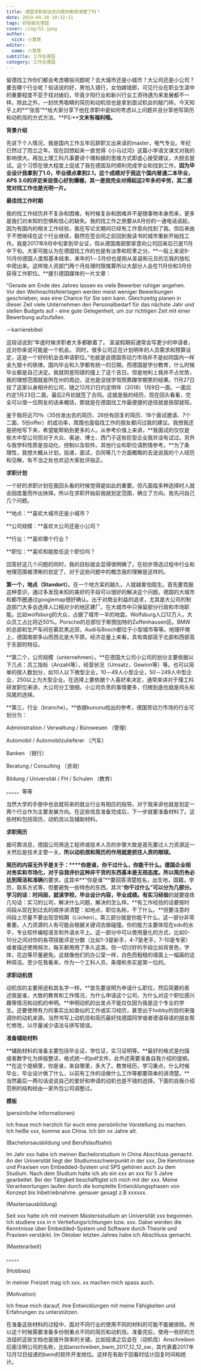```yaml
---
title: 德国求职前这些问题你都想清楚了吗？
date: 2019-04-30 10:32:11
tags: 好姑娘在德国
cover: /img/52.jpeg
author: 
  nick: 小慧慧
editor:
  name: 小慧慧
subtitle: 工作在德国
category: 工作在德国
---
```

留德找工作你们都会考虑哪些问题呢？去大城市还是小城市？大公司还是小公司？要去哪个行业呢？俗话说的好，男怕入错行，女怕嫁错郎，可见行业在职业生涯中的重要程度不亚于找对媳妇，毕竟夕阳行业和新兴行业工资待遇为来发展都不一样。除此之外，一封优秀吸睛的简历和动机信也是拿到面试机会的敲门砖。今天知乎上的**“张哲”**给大家分享下他在求职中是如何考虑以上问题并且分享他写简历和动机信的方式方法。**PS:****文末有福利哦。**


  

**背景介绍**

先说下个人情况，我是国内工作五年后辞职又出来读的master，电气专业。年纪已然过了而立之年。现在回想起来一直觉得《小马过河》这篇小学语文课文对我的影响很大。再加上理工科凡事要讲个理和据的思维方式即虚心接受建议，大胆去尝试。这个习惯在很大程度上促成了我在德国及时顺利完成学业和找到工作。**因为毕业设计我拿到了1.0，毕业绩点拿到2.1，这个成绩对于我这个国内普通二本毕业，APS 3.0的评定来说信心好到爆棚，其一是我完全对得起这2年多的辛劳，其二感觉对找工作也是光明一片。**

  

  

**最佳找工作时期**

我的找工作经历并不复杂和困难，有时候复杂和困难并不是随事物本身而来，更多是我们对未知的恐惧和信心的缺失。我的找工作之旅要从6月份的一通电话说起，因为有国内的相关工作经验，我在写论文期间已经有工作意向找到了我。但后来由于不想继续在这个行业继续，毅然在签合同之前回到我读书的城市重新开始找工作。我是2017年9月中旬拿到毕业证，但从德国南部那家意向公司回来后已是11月中下旬。大家可能认为在德国找工作的也是有淡季和旺季之分。**一般上来说9-10月份德国人度假基本结束，来年的1－2月份也是刚从圣诞和元旦的忘我的放松中爬出来。这样按人资部门两个月处理时限推算所以大部分人会在11月份和3月份获得工作职位。**援引德国媒体的一片文章：

  

“Gerade am Ende des Jahres lassen es viele Bewerber ruhiger angehen. Vor den Weihnachtsfeiertagen werden meist weniger Bewerbungen geschrieben, was eine Chance für Sie sein kann. Gleichzeitig planen in dieser Zeit viele Unternehmen den Personalbedarf für das nächste Jahr und stellen Budgets auf - eine gute Gelegenheit, um zur richtigen Zeit mit einer Bewerbung aufzufallen. 

－karrierebibel

  

这段话说到“年底时候求职者大多都歇着了。 圣诞假期前通常会写更少的申请者，这对你来说可能是一个机会。 同时，很多公司正在计划明年的人员需求和预算设定，这是一个好的机会去申请职位。”也就是说德国劳动力市场并不是如同国内一样金九银十的铁律。国内毕业和入学都有统一的日期。而德国是学分教育，什么时候毕业都是自己决定。我就阴差阳错的撞上了这个吉日。但是地利上我并不占优势，我的理想范围就是所在州的周边，这也是没钱学驾照靠蹭学期票的结果。11月27日投了这家以身相许的公司，随之12月21日约定明年（2018）1月9日一面。一面后约定1月23日二面，最后2月初就签了合同。这就是我的经历，现在回头看看，完全可以借一位网友的话来概括，那就是在德国找工作最便捷的途径就是按部就班。

  

  

鉴于我将近70％（35份发出去的简历、26份有回复的简历、18个面试邀请、7个二面、5份offer）的成功率，周围也面临找工作的朋友都问过我的建议。我想我还是把他写下来，希望能帮助到更多的人。从参考价值上来讲，**我面试的仅仅是些大中型公司但对于大众、奥迪、博士、西门子这些巨型企业我并没有试过。另外与我学科性质是自动化、控制以及软件。其他行业和职位请酌情参考。**为了条理性，我想大概从计划，投递，面试，合同等几个方面概略的去说说我的个人经历和见解。有不当之处也欢迎大家批评指正。

  

  

**求职计划**

一个好的求职计划在我回头看的时候觉得是如此的重要。但凡面临多种选择时人就会因度量而作出抉择。所以在求职开始前我就划定范围，确立了方向。我先问自己几个问题。

  

**地点：**喜欢大城市还是小城市？

**公司规模：**喜欢大公司还是小公司？

**行业：**喜欢哪个行业？

**职位：**喜欢和能胜任这个职位吗？

  

回答好这几个问题的同时，我的目标就会显得很明确了。在初步筛选过程中行业和地理范围被清晰的划定了。对于这些问题中的概念我的理解是这样的。

  

**第一个，地点（Standort）**。在一个地方呆的越久，人就越害怕陌生。首先要克服这种意识，通过多发现未知的美好的手段可以很好的解决这个问题。德国的大城市和都市圈通过googlemap很好确认。出于对商业利益的追求，尤其是大公司的制造部门大多会选择人口相对少的地区建厂。在大城市中只保留部分行政和市场职能。比如wolfsburg的大众，占据了城市一半的地盘。Wolfsburg人口12万人，大众员工占比将近50%。Porsche的总部位于斯图加特的Zuffenhausen区。BMW的总部和生产车间在慕尼黑近郊，Audi与Bosch都位于小型城市等等。地理环境上，德国南部多山而西北是大平原。经济总量上来看，具有南部高于北部和西部高于东部的特征。

  

**第二个，公司规模（unternehmen）。**在德国大公司小公司的划分主要依据以下几点：员工指标（Anzahl等），经营状况（Umsatz，Gewinn等）等。也可以简单的按人数划分，如10人以下微型企业，10－49人小型企业，50－249人中型企业，250以上为大型企业。在选择上要依据个人喜好来决定，通常来讲对于理工科研发职位来讲，大公司分工很细，小公司负责的事情要多，归根到底也就是鸡头和凤尾的选择。

  

**第三，行业（branche）。**依据kununu给出的参考，德国劳动力市场的行业可划分为：

  

Administration / Verwaltung / Bürowesen （管理）

Automobil / Automobilzulieferer （汽车）

Banken （银行）

Beratung / Consulting （咨询）  

Bildung / Universität / FH / Schulen （教育）

。。。。。等等

  

当然大学的手册中也会就将来的就业行业有相应的指导。对于我来讲也就是划定一两个行业作为主要发展方向。在这些信息准备完成后，下一步就要准备材料了。这些材料包括简历，动机信以及辅助材料。

  

  

**求职简历**

  

据可靠消息，德国公司筛选工程师或技术人员的步骤大致是首先要过人力资源这一关然后是技术主管一关。**所以动机信和简历的作用就是抓住人资的眼球。**

  

**简历的内容无外乎是关于：****你是谁，你干过什么，你能干什么。**德国企业相对务实和市场化，对于自我评价这种非干货的东西基本是无视态度。所以简历务必达到**简洁和准确**的要求。这其中**“你是谁”**要回答清楚姓名，出生地，国籍，学历，联系方式等，但要避免一些特色的东西。其次“**你干过什么”**可以分为几部分。**学习的话**：时间段，就读学校，毕业设计内容，毕业成绩。有**实习经验**的就要提炼几句话：实习的公司，解决什么问题，解决的怎么样。**有工作经验的话要按时间段从现在到过去的顺序讲清楚：如地点，职位名称，干了什么。**但要注意时间段上尽量不要出现空档期（Lücken）。第三部分就是你能干什么。这一部分非常重要。人力资源的人有可能会根据关键词去做碰撞。你的能力主要体现在edv的水平，专业软件编程语言和外语水平上。这一部分中可以使用量化的方式，比如0-10分之间对你的各项技能评定分数（比如1-3是新手，4-7是老手，7-10是专家）或者描述使用频次，每天都用用了多久这类。但一切讨好的手段比如背景色，字体，花边等尽量避免。这就像他们的办公室一样，白色而粗糙的墙面上一幅画的这种简洁。至少在我看来，作为一个工科人员，条理和务实是第一位的。

  

  

**求职动机信**

  

动机信的主要用途和其名字一样。**首先要说明为申请什么职位，然后简要的表述我是谁，大致的教育和工作情况，为什么申请这个公司，为什么对这个职位感兴趣等情况和动机的申明。**申明动机的出发点不能仅仅因为我是这个专业的学生。还要使用有力的事实比如类似的工作或实习经历，甚至出于hobby的目的来强调你的动机来源。当然书写上动机信和简历最好找德国同学或者德语母语的朋友帮忙修改，以尽量减少语法与拼写错误。

  

  

**准备辅助材料**

  

**辅助材料的准备主要包括毕业证，学位证，实习证明等。**最好的格式是扫描或者数字化为排版整洁，格式统一的pdf文件。此外还需要准备自我介绍的提纲。**在这个提纲里，你是谁，来自哪里，多大了。教育经历，学习重点，什么时候毕业，毕业设计做了什么，以前有工作的话做什么工作等都要简单的讲清楚。**当然最后一两句话说说自己的爱好和申请的动机也是不错的选择。下面的自我介绍范例的结构经由一家外包公司调整过。

  

  

**模板**

  

(persönliche Informationen)

Ich freue mich herzlich für euch eine persönliche Vorstellung zu machen. Ich heiße xxx, komme aus China. Ich bin xx Jahre alt.

(Bachelorsausbildung und Berufslaufbahn)

Im Jahr xxx habe ich meinen Bachelorstudium in China Abschluss gemacht. An der Universität liegt der Studiumsschwerpunkt in der xxx, Die Kenntnisse und Praxisen von Embedded-System und SPS gehören auch zu dem Studium. Nach dem Studium hatte ich als ein xxx an xxx für 5 Jahre gearbeitet. Bei der Tätigkeit beschäftigtet ich mich mit der xxx. Meine Verantwortungen laufen durch die komplette Entwicklungsphasen von Konzept bis Inbetriebnahme. genauer gesagt z.B xxxxxx.

(Mastersausbildung)

Seit xxx hatte ich mit meinem Mastersstudium an Universität xxx begonnen. Ich studiere xxx in n Vertiefungsrichtungen bzw. xxx. Dabei werden die Kenntnisse über Embedded-System und Software durch Theorie und Praxisen verstärkt. Im Oktober letzten Jahres habe ich Abschluss gemacht.

(Masterarbeit)

。。。。。

(Hobbies)

In meiner Freizeit mag ich xxx. xx machen mich spass auch.

(Motivation)

Ich freue mich darauf, ihre Entwicklungen mit meine Fähigkeiten und Erfahrungen zu unterstützen.

  

在准备这些材料的过程中，面对不同行业的使用不同的材料的可能不能被排除。所以这个时候需要准备多份侧重点不同的简历和动机信。准备完后，使用一些好的方法组织这些文档也是提升效率的关键。比如投递之后会在（动机信）Anschreiben后面注明公司的名称，比如anschreiben\_bwm\_2017\_12\_12\_sw，其代表着2017年12月12日投递的bwm的软件开发岗位。这样在有助于回看时估计回复时间和统计。